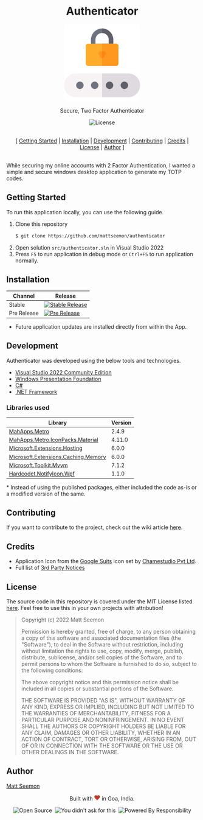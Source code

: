 <h1 align="center">Authenticator</h1>

<p align="center"><img width="200px" height="200px" src="./assets/Logo-256.png" alt="Authenticator" /></p>

<p align="center">Secure, Two Factor Authenticator<br/></p>

<p align="center"><img src="https://img.shields.io/github/license/mattseemon/authenticator?style=for-the-badge" alt="License"/></p>

<p align="center"><br/>[ <a href="#getting_started">Getting Started</a> | <a href="#installation">Installation</a> | <a href="#development">Development</a> | <a href="#contributing">Contributing</a> | <a href="#credits">Credits</a> | <a href="#license">License</a> | <a href="#author">Author</a> ]<br/><br/></p>

<a name="about"></a>
While securing my online accounts with 2 Factor Authentication, I wanted a simple and secure windows desktop application to generate my TOTP codes.

## Getting Started <a name="getting_started"></a>

To run this application locally, you can use the following guide.

1. Clone this repository 
   ```bash
   $ git clone https://github.com/mattseemon/authenticator
   ```
2. Open solution `src/authenticator.sln` in Visual Studio 2022
3. Press `F5` to run application in debug mode or `Ctrl+F5` to run application normally.

## Installation <a name="installation"></a>

Channel | Release
------- | -------
Stable | [![Stable Release](https://img.shields.io/github/v/release/mattseemon/authenticator?label=%20&logo=windows&style=for-the-badge)](https://github.com/mattseemon/authenticator/releases/latest)
Pre Release | [![Pre Release](https://img.shields.io/github/v/release/mattseemon/authenticator?include_prereleases&label=%20&logo=windows&style=for-the-badge)](https://github.com/mattseemon/authenticator/releases)

 * Future application updates are installed directly from within the App.

## Development <a name="development"></a>

Authenticator was developed using the below tools and technologies.
 * [Visual Studio 2022 Community Edition](https://visualstudio.microsoft.com/)
 * [Windows Presentation Foundation](https://docs.microsoft.com/en-us/dotnet/desktop/wpf/introduction-to-wpf?view=netframeworkdesktop-4.8)
 * [C#](https://docs.microsoft.com/en-us/dotnet/csharp/)
 * [.NET Framework](https://docs.microsoft.com/en-gb/dotnet/)

### Libraries used

 Library | Version 
 ------- | -------
[MahApps.Metro](https://github.com/MahApps/MahApps.Metro)|2.4.9
[MahApps.Metro.IconPacks.Material](https://github.com/MahApps/MahApps.Metro.IconPacks)|4.11.0
[Microsoft.Extensions.Hosting](https://github.com/dotnet/runtime)|6.0.0
[Microsoft.Extensions.Caching.Memory](https://github.com/dotnet/runtime)|6.0.0
[Microsoft.Toolkit.Mvvm](https://github.com/windows-toolkit/WindowsCommunityToolkit)|7.1.2
[Hardcodet.NotifyIcon.Wpf](https://github.com/hardcodet/wpf-notifyicon)|1.1.0

\* Instead of using the published packages, either included the code as-is or a modified version of the same.

## Contributing <a name="contributing"></a>

If you want to contribute to the project, check out the wiki article [here](https://github.com/mattseemon/authenticator/wiki/Contributing-to-authenticator-Project). 

## Credits <a name="credits"></a>

 * Application Icon from the [Google Suits](https://www.iconfinder.com/iconsets/google-suits-1) icon set by [Chamestudio Pvt Ltd](https://www.iconfinder.com/chamedesign).
 * Full list of [3rd Party Notices](3rd-Party-Notices.md)

## License <a name="license"></a>
The source code in this repository is covered under the MIT License listed [here](LICENSE]). Feel free to use this in your own projects with attribution!

> Copyright (c) 2022 Matt Seemon
>  
> Permission is hereby granted, free of charge, to any person obtaining a copy of this software and associated documentation files (the "Software"), to deal in the Software without restriction, including without limitation the rights to use, copy, modify, merge, publish, distribute, sublicense, and/or sell copies of the Software, and to permit persons to whom the Software is furnished to do so, subject to the following conditions:
> 
> The above copyright notice and this permission notice shall be included in all copies or substantial portions of the Software.
> 
> THE SOFTWARE IS PROVIDED "AS IS", WITHOUT WARRANTY OF ANY KIND, EXPRESS OR IMPLIED, INCLUDING BUT NOT LIMITED TO THE WARRANTIES OF MERCHANTABILITY, FITNESS FOR A PARTICULAR PURPOSE AND NONINFRINGEMENT. IN NO EVENT SHALL THE AUTHORS OR COPYRIGHT HOLDERS BE LIABLE FOR ANY CLAIM, DAMAGES OR OTHER LIABILITY, WHETHER IN AN ACTION OF CONTRACT, TORT OR OTHERWISE, ARISING FROM, OUT OF OR IN CONNECTION WITH THE SOFTWARE OR THE USE OR OTHER DEALINGS IN THE SOFTWARE.

## Author <a name="author"></a>

[Matt Seemon](@mattseemon)

<p align="center">Built with <img src="./assets/heart.png" alt="Matt Seemon" /> in Goa, India.</p>
<p align="center"><img src="https://forthebadge.com/images/badges/open-source.svg" alt="Open Source" />&nbsp;
  <img src="https://forthebadge.com/images/badges/you-didnt-ask-for-this.svg" alt="You didn't ask for this" />&nbsp;
  <img src="https://forthebadge.com/images/badges/powered-by-responsibility.svg" alt="Powered By Responsibility"/></p>
